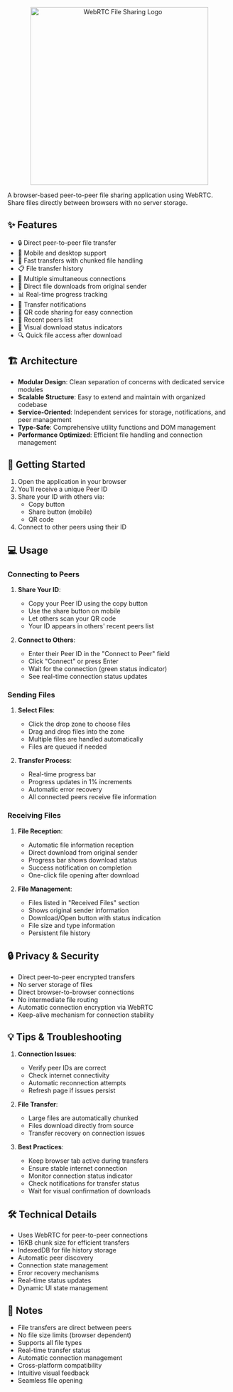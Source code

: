 <p align="center">
  <img src="assets/logo.svg" alt="WebRTC File Sharing Logo" width="400">
</p>

A browser-based peer-to-peer file sharing application using WebRTC. Share files directly between browsers with no server storage.

## ✨ Features

- 🔒 Direct peer-to-peer file transfer
- 📱 Mobile and desktop support
- 🚀 Fast transfers with chunked file handling
- 📋 File transfer history
- 🔄 Multiple simultaneous connections
- 🎯 Direct file downloads from original sender
- 📊 Real-time progress tracking
- 🔔 Transfer notifications
- 🔗 QR code sharing for easy connection
- 📝 Recent peers list
- 🎨 Visual download status indicators
- 🔍 Quick file access after download

## 🏗️ Architecture

- **Modular Design**: Clean separation of concerns with dedicated service modules
- **Scalable Structure**: Easy to extend and maintain with organized codebase
- **Service-Oriented**: Independent services for storage, notifications, and peer management
- **Type-Safe**: Comprehensive utility functions and DOM management
- **Performance Optimized**: Efficient file handling and connection management

## 🚀 Getting Started

1. Open the application in your browser
2. You'll receive a unique Peer ID
3. Share your ID with others via:
   - Copy button
   - Share button (mobile)
   - QR code
4. Connect to other peers using their ID

## 💻 Usage

### Connecting to Peers

1. **Share Your ID**:
   - Copy your Peer ID using the copy button
   - Use the share button on mobile
   - Let others scan your QR code
   - Your ID appears in others' recent peers list

2. **Connect to Others**:
   - Enter their Peer ID in the "Connect to Peer" field
   - Click "Connect" or press Enter
   - Wait for the connection (green status indicator)
   - See real-time connection status updates

### Sending Files

1. **Select Files**:
   - Click the drop zone to choose files
   - Drag and drop files into the zone
   - Multiple files are handled automatically
   - Files are queued if needed

2. **Transfer Process**:
   - Real-time progress bar
   - Progress updates in 1% increments
   - Automatic error recovery
   - All connected peers receive file information

### Receiving Files

1. **File Reception**:
   - Automatic file information reception
   - Direct download from original sender
   - Progress bar shows download status
   - Success notification on completion
   - One-click file opening after download

2. **File Management**:
   - Files listed in "Received Files" section
   - Shows original sender information
   - Download/Open button with status indication
   - File size and type information
   - Persistent file history

## 🔒 Privacy & Security

- Direct peer-to-peer encrypted transfers
- No server storage of files
- Direct browser-to-browser connections
- No intermediate file routing
- Automatic connection encryption via WebRTC
- Keep-alive mechanism for connection stability

## 💡 Tips & Troubleshooting

1. **Connection Issues**:
   - Verify peer IDs are correct
   - Check internet connectivity
   - Automatic reconnection attempts
   - Refresh page if issues persist

2. **File Transfer**:
   - Large files are automatically chunked
   - Files download directly from source
   - Transfer recovery on connection issues

3. **Best Practices**:
   - Keep browser tab active during transfers
   - Ensure stable internet connection
   - Monitor connection status indicator
   - Check notifications for transfer status
   - Wait for visual confirmation of downloads

## 🛠️ Technical Details

- Uses WebRTC for peer-to-peer connections
- 16KB chunk size for efficient transfers
- IndexedDB for file history storage
- Automatic peer discovery
- Connection state management
- Error recovery mechanisms
- Real-time status updates
- Dynamic UI state management

## 📝 Notes

- File transfers are direct between peers
- No file size limits (browser dependent)
- Supports all file types
- Real-time transfer status
- Automatic connection management
- Cross-platform compatibility
- Intuitive visual feedback
- Seamless file opening
